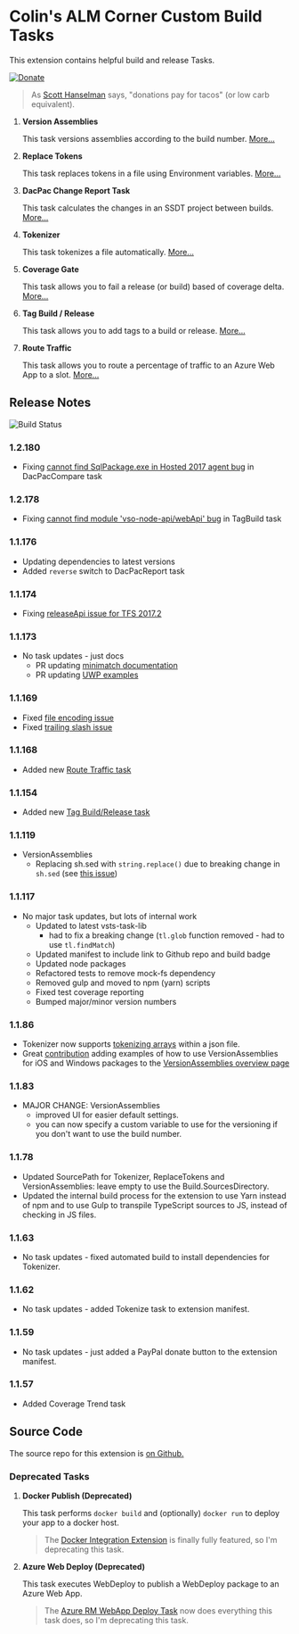 # Colin's ALM Corner Custom Build Tasks
This extension contains helpful build and release Tasks.

[![Donate](https://raw.githubusercontent.com/colindembovsky/cols-agent-tasks/master/images/donate.png)](https://www.paypal.me/ColinDembovsky/5)

> As [Scott Hanselman](http://www.hanselman.com/) says, "donations pay for tacos" (or low carb equivalent).

1. **Version Assemblies**

	This task versions assemblies according to the build number. [More...](https://github.com/colindembovsky/cols-agent-tasks/tree/master/Tasks/VersionAssemblies)

1. **Replace Tokens**

	This task replaces tokens in a file using Environment variables. [More...](https://github.com/colindembovsky/cols-agent-tasks/tree/master/Tasks/ReplaceTokens)

1. **DacPac Change Report Task**

	This task calculates the changes in an SSDT project between builds. [More...](https://github.com/colindembovsky/cols-agent-tasks/tree/master/Tasks/DacPacReport)

1. **Tokenizer**

	This task tokenizes a file automatically. [More...](https://github.com/colindembovsky/cols-agent-tasks/tree/master/Tasks/Tokenizer)

1. **Coverage Gate**

	This task allows you to fail a release (or build) based of coverage delta. [More...](https://github.com/colindembovsky/cols-agent-tasks/tree/master/Tasks/CoverageGate)

1. **Tag Build / Release**

	This task allows you to add tags to a build or release. [More...](https://github.com/colindembovsky/cols-agent-tasks/tree/master/Tasks/TagBuild)

1. **Route Traffic**

	This task allows you to route a percentage of traffic to an Azure Web App to a slot. [More...](https://github.com/colindembovsky/cols-agent-tasks/tree/master/Tasks/RouteTraffic)

## Release Notes

![Build Status](https://colinsalmcorner.visualstudio.com/_apis/public/build/definitions/34532943-412e-4dac-b314-a87833e22dd8/22/badge)

### 1.2.180
- Fixing [cannot find SqlPackage.exe in Hosted 2017 agent bug](https://github.com/colindembovsky/cols-agent-tasks/issues/75) in DacPacCompare task

### 1.2.178
- Fixing [cannot find module 'vso-node-api/webApi' bug](https://github.com/colindembovsky/cols-agent-tasks/issues/77) in TagBuild task

### 1.1.176
- Updating dependencies to latest versions
- Added `reverse` switch to DacPacReport task

### 1.1.174
- Fixing [releaseApi issue for TFS 2017.2](https://github.com/colindembovsky/cols-agent-tasks/issues/76)

### 1.1.173
- No task updates - just docs
	- PR updating [minimatch documentation](https://github.com/colindembovsky/cols-agent-tasks/pull/70)
	- PR updating [UWP examples](https://github.com/colindembovsky/cols-agent-tasks/pull/69)

### 1.1.169
- Fixed [file encoding issue](https://github.com/colindembovsky/cols-agent-tasks/issues/59)
- Fixed [trailing slash issue](https://github.com/colindembovsky/cols-agent-tasks/issues/60)

### 1.1.168
- Added new [Route Traffic task](https://github.com/colindembovsky/cols-agent-tasks/tree/master/Tasks/RouteTraffic)

### 1.1.154
- Added new [Tag Build/Release task](https://github.com/colindembovsky/cols-agent-tasks/tree/master/Tasks/TagBuild)

### 1.1.119
- VersionAssemblies
	- Replacing sh.sed with `string.replace()` due to breaking change in `sh.sed` (see [this issue](https://github.com/colindembovsky/cols-agent-tasks/issues/57))

### 1.1.117
- No major task updates, but lots of internal work
	- Updated to latest vsts-task-lib
		- had to fix a breaking change (`tl.glob` function removed - had to use `tl.findMatch`)
	- Updated manifest to include link to Github repo and build badge
	- Updated node packages
	- Refactored tests to remove mock-fs dependency
	- Removed gulp and moved to npm (yarn) scripts
	- Fixed test coverage reporting
	- Bumped major/minor version numbers

### 1.1.86
- Tokenizer now supports [tokenizing arrays](https://github.com/colindembovsky/cols-agent-tasks/pull/51) within a json file.
- Great [contribution](https://github.com/colindembovsky/cols-agent-tasks/pull/52) adding examples of how to use VersionAssemblies for iOS and Windows packages to the [VersionAssemblies overview page](https://github.com/colindembovsky/cols-agent-tasks/tree/master/Tasks/VersionAssemblies)

### 1.1.83
- MAJOR CHANGE: VersionAssemblies
	- improved UI for easier default settings.
	- you can now specify a custom variable to use for the versioning if you don't want to use the build number.

### 1.1.78
- Updated SourcePath for Tokenizer, ReplaceTokens and VersionAssemblies: leave empty to use the Build.SourcesDirectory.
- Updated the internal build process for the extension to use Yarn instead of npm and to use Gulp to transpile TypeScript sources to JS, instead of checking in JS files.

### 1.1.63
- No task updates - fixed automated build to install dependencies for Tokenizer.

### 1.1.62
- No task updates - added Tokenize task to extension manifest.

### 1.1.59
- No task updates - just added a PayPal donate button to the extension manifest.

### 1.1.57
- Added Coverage Trend task

## Source Code
The source repo for this extension is [on Github.](https://github.com/colindembovsky/cols-agent-tasks)

### Deprecated Tasks
1. **Docker Publish (Deprecated)**

	This task performs `docker build` and (optionally) `docker run` to deploy your app to a docker host.

	> The [Docker Integration Extension](https://marketplace.visualstudio.com/items?itemName=ms-vscs-rm.docker) is finally fully featured, so I'm deprecating this task.

1. **Azure Web Deploy (Deprecated)**

	This task executes WebDeploy to publish a WebDeploy package to an Azure Web App.

	> The [Azure RM WebApp Deploy Task](https://github.com/Microsoft/vsts-tasks/tree/master/Tasks/AzureRmWebAppDeployment) now does everything this task does, so I'm deprecating this task.

